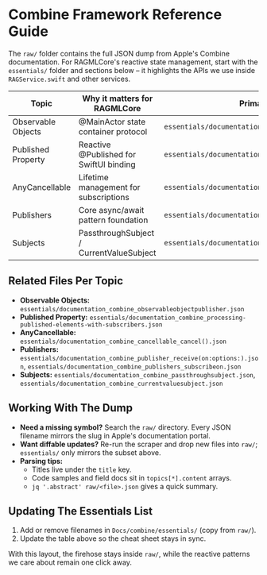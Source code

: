 # Combine Framework Reference Guide

The `raw/` folder contains the full JSON dump from Apple's Combine documentation. For RAGMLCore's reactive state management, start with the `essentials/` folder and sections below – it highlights the APIs we use inside `RAGService.swift` and other services.

| Topic | Why it matters for RAGMLCore | Primary JSON file |
| --- | --- | --- |
| Observable Objects | @MainActor state container protocol | `essentials/documentation_combine_observableobject.json` |
| Published Property | Reactive @Published for SwiftUI binding | `essentials/documentation_combine_published.json` |
| AnyCancellable | Lifetime management for subscriptions | `essentials/documentation_combine_anycancellable.json` |
| Publishers | Core async/await pattern foundation | `essentials/documentation_combine_publisher.json` |
| Subjects | PassthroughSubject / CurrentValueSubject | `essentials/documentation_combine_subject.json` |

## Related Files Per Topic

- **Observable Objects:** `essentials/documentation_combine_observableobjectpublisher.json`
- **Published Property:** `essentials/documentation_combine_processing-published-elements-with-subscribers.json`
- **AnyCancellable:** `essentials/documentation_combine_cancellable_cancel().json`
- **Publishers:** `essentials/documentation_combine_publisher_receive(on:options:).json`, `essentials/documentation_combine_publishers_subscribeon.json`
- **Subjects:** `essentials/documentation_combine_passthroughsubject.json`, `essentials/documentation_combine_currentvaluesubject.json`

## Working With The Dump

- **Need a missing symbol?** Search the `raw/` directory. Every JSON filename mirrors the slug in Apple's documentation portal.
- **Want diffable updates?** Re-run the scraper and drop new files into `raw/`; `essentials/` only mirrors the subset above.
- **Parsing tips:**
  - Titles live under the `title` key.
  - Code samples and field docs sit in `topics[*].content` arrays.
  - `jq '.abstract' raw/<file>.json` gives a quick summary.

## Updating The Essentials List

1. Add or remove filenames in `Docs/combine/essentials/` (copy from `raw/`).
2. Update the table above so the cheat sheet stays in sync.

With this layout, the firehose stays inside `raw/`, while the reactive patterns we care about remain one click away.
